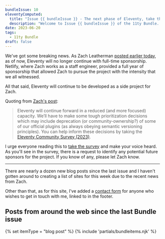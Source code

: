 ```yaml
---
bundleIssue: 10
eleventyComputed:
  title: "Issue {{ bundleIssue }} - The next phase of Eleventy, take the Eleventy community survey, and get in touch if you want"
  description: "Welcome to Issue {{ bundleIssue }} of the 11ty Bundle...take the Eleventy survey to show your support for its continued development."
date: 2023-06-20
tags:
  - 11ty Bundle
draft: false
---
```


We've got some breaking news. As Zach Leatherman [posted earlier today](https://www.zachleat.com/web/eleventy-side-project/), as of now, Eleventy will no longer continue with full-time sponsorship. Netlify, where Zach works as a staff engineer, provided a full year of sponsorship that allowed Zach to pursue the project with the intensity that we all witnessed.

All that said, Eleventy will continue to be developed as a side project for Zach.

Quoting from [Zach's post](https://www.zachleat.com/web/eleventy-side-project/):

> Eleventy will continue forward in a reduced (and more focused) capacity. We’ll have to make some tough prioritization decisions which may include deprecation (or community-ownership?) of some of our official plugins (as always obeying semantic versioning principles). You can help inform these decisions by taking the [Eleventy Community Survey (2023)](https://forms.gle/zFA4Jno1cfT8nt9J8).

I urge everyone reading this to [take the survey](https://forms.gle/zFA4Jno1cfT8nt9J8) and make your voice heard. As you'll see in the survey, there is a request to identify any potential future sponsors for the project. If you know of any, please let Zach know.

<hr>

There are nearly a dozen new blog posts since the last issue and I haven't gotten around to creating a list of sites for this week due to the recent news from Zach.

Other than that, as for this site, I've added a [contact form](/contact/) for anyone who wishes to get in touch with me, linked to in the footer.

## Posts from around the web since the last Bundle issue

{% set itemType = "blog post" %}
{% include 'partials/bundleitems.njk' %}
